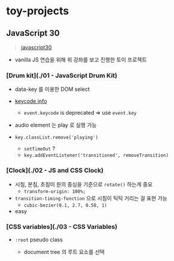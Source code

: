 # toy-projects 

## JavaScript 30 

> [javascript30](https://javascript30.com/) 

- vanilla JS 연습을 위해 위 강좌를 보고 진행한 토이 프로젝트

### [Drum kit](./01 - JavaScript Drum Kit)

- data-key 를 이용한 DOM select
- [keycode info](https://www.toptal.com/developers/keycode)
  - `event.keycode` is deprecated => use `event.key `

- audio element 는 play 로 실행 가능 
- `key.classList.remove('playing')`
  - `setTimeOut` ? 
  - `key.addEventListener('transitioned', removeTransition)`



### [Clock](./02 - JS and CSS Clock)

- 시침, 분침, 초침이 원의 중심을 기준으로 `rotate()` 하는게 중요
  - `transform-origin: 100%;`
- `transition-timing-function` 으로 시침이 틱틱 거리는 걸 표현 가능 
  - `cubic-bezier(0.1, 2.7, 0.58, 1)`
- easy



### [CSS variables](./03 - CSS Variables)

- `:root` pseudo class 
  - document tree 의 루트 요소를 선택
  - 즉 CSS variables (custom properties)을 전역으로 사용하고자 할 때, `:root {}` 에 정의
- CSS variables (custom properties)
  - 이름은 `--` (double hyphen) 으로 시작하며, 대소문자를 구분한다. 
  - 사용 시에는 `var()` 내부에 변수를 작성한다. 
  - `var()` 은 fallback 을 제공하므로, default 값을 설정 가능하다. 
    - `margin: var(--box-margin, 20px);`

- 단순한 `'change'` 이벤트 리스너로는, range bar 를 마우스로 조작할 때 실시간으로 변화를 주긴 어렵다. 
  - 따라서 `'mousemove'` 이벤트도 같이 리슨한다. 
- tag 에 `data-sizing` 이라는 속성을 이용하여, 추가적인 정보를 사용할 수 있다. 
  - `data-name`, `data-whatever` 
  - 사용 시엔, 선택한 요소의 `dataset` 속성에 접근하여 사용
    - `const suffix = this.dataset.sizing || "";`



### [Array cardio 1](./04 - Array Cardio Day 1)

- `querySelectorAll()` 는 `NodeList` 타입의 리스트를 반환한다. 
  - 따라서 `map()` 함수를 사용할 수 없다.  

### [Array cardio 1](./04 - Array Cardio Day 1)

- `querySelectorAll()` 는 `NodeList` 타입의 리스트를 반환한다. 
  - 따라서 `map()` 함수를 사용할 수 없다.  





### [Flex Panel Gallery](./05 - Flex Panel Gallery)

All about CSS

- `flex` 속성으로 flex children 의 비율을 조절 가능하다. 
- `flex: 1` 

- `transitionend` 이벤트를 리슨하고, 
  - `event.propertyName` 으로 transition 이 종료된 이벤트의 이름을 가져올 수 있다. 

 

### [Type Ahead](./06 - Type Ahead/)

- `fetch()` 는 `Promise` 객체를 리턴한다. 

  - 따라서 `.then()` 메서드를 사용한다. 

  ```javascript
  const cities = []
  
  fetch(endpoint)
      .then(blob => blob.json())
      .then(data => cities.push(...data));
  ```

  - 또한 데이터를 얻기 위해선, `__proto__` 인 `Response` 객체의 `.json()` 메서드를 사용한다. 

  - `let` 이 아닌 `const` 로 선언한 cities 에 데이터를 넣을 땐, push 와 spread syntax 를 사용 

- string to Regex 

  - `'gi'` : global + insensitive(lower + upper)

  ```js
  function findMatches(wordToMatch, cities) {
      return cities.filter((place) => {
          const regex = new RegExp(wordToMatch, "gi");
          return place.city.match(regex) || place.state.match(regex);
      });
  }
  ```

- `change` vs `keyup`
  - `change` 는 input 에서 focues off 될 때 trigger 된다. 
  - `keyup` 을 사용해야 매 번 타이핑할 때 trigger 할 수 있다. 

- parse number with commas

  ```js
  function numberWithCommas(x) {
  	return x.toString().replace(/\B(?=(\d{3})+(?!\d))/g, ",");
  }
  ```


